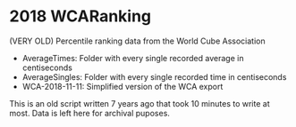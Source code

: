 # 2018 WCARanking 

(VERY OLD) Percentile ranking data from the World Cube Association

- AverageTimes: Folder with every single recorded average in centiseconds
- AverageSingles: Folder with every single recorded time in centiseconds
- WCA-2018-11-11: Simplified version of the WCA export

This is an old script written 7 years ago that took 10 minutes to write at most. Data is left here for archival puposes. 
